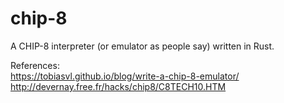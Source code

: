 # chip-8
A CHIP-8 interpreter (or emulator as people say) written in Rust.

References:  
https://tobiasvl.github.io/blog/write-a-chip-8-emulator/  
http://devernay.free.fr/hacks/chip8/C8TECH10.HTM
